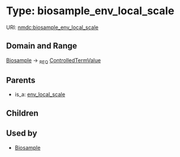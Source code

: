 
# Type: biosample_env_local_scale




URI: [nmdc:biosample_env_local_scale](https://microbiomedata/meta/biosample_env_local_scale)


## Domain and Range

[Biosample](Biosample.md) ->  <sub>REQ</sub> [ControlledTermValue](ControlledTermValue.md)

## Parents

 *  is_a: [env_local_scale](env_local_scale.md)

## Children


## Used by

 * [Biosample](Biosample.md)

